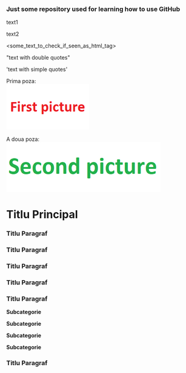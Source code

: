 <h3> Just some repository used for learning how to use GitHub </h3>

text1

text2

<some_text_to_check_if_seen_as_html_tag>

"text with double quotes"

'text with simple quotes'

Prima poza:<br>
<img src='screenshots/01.png'/>

A doua poza:<br>
<img src='screenshots/02.png'/>

<h1>Titlu Principal</h1>

<h3>Titlu Paragraf</h3>

<h3>Titlu Paragraf</h3>

<h3>Titlu Paragraf</h3>

<h3>Titlu Paragraf</h3>

<h3>Titlu Paragraf</h3>

<b>Subcategorie</b>

<b>Subcategorie</b>

<b>Subcategorie</b>

<b>Subcategorie</b>

<h3>Titlu Paragraf</h3>

